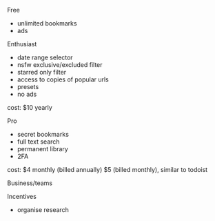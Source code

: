 Free

- unlimited bookmarks
- ads

Enthusiast

- date range selector
- nsfw exclusive/excluded filter
- starred only filter
- access to copies of popular urls
- presets
- no ads

cost: $10 yearly

Pro

- secret bookmarks
- full text search
- permanent library
- 2FA

cost: $4 monthly (billed annually) $5 (billed monthly), similar to todoist

Business/teams

Incentives

- organise research

